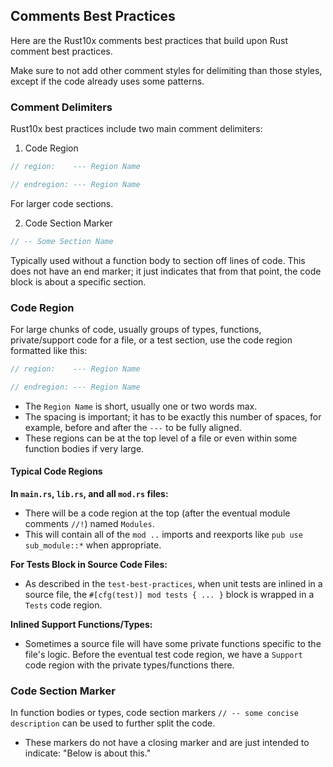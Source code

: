 ## Comments Best Practices

Here are the Rust10x comments best practices that build upon Rust comment best practices.

Make sure to not add other comment styles for delimiting than those styles, except if the code already uses some patterns. 

### Comment Delimiters

Rust10x best practices include two main comment delimiters:

1. Code Region

```rust
// region:    --- Region Name

// endregion: --- Region Name
```
For larger code sections.

2. Code Section Marker

```rust
// -- Some Section Name
```

Typically used without a function body to section off lines of code. This does not have an end marker; it just indicates that from that point, the code block is about a specific section.

### Code Region

For large chunks of code, usually groups of types, functions, private/support code for a file, or a test section, use the code region formatted like this:

```rust
// region:    --- Region Name

// endregion: --- Region Name
```
- The `Region Name` is short, usually one or two words max.
- The spacing is important; it has to be exactly this number of spaces, for example, before and after the `---` to be fully aligned.
- These regions can be at the top level of a file or even within some function bodies if very large.

#### Typical Code Regions

**In `main.rs`, `lib.rs`, and all `mod.rs` files:**

- There will be a code region at the top (after the eventual module comments `//!`) named `Modules`.
- This will contain all of the `mod ..` imports and reexports like `pub use sub_module::*` when appropriate.

**For Tests Block in Source Code Files:**

- As described in the `test-best-practices`, when unit tests are inlined in a source file, the `#[cfg(test)] mod tests { ... }` block is wrapped in a `Tests` code region.

**Inlined Support Functions/Types:**

- Sometimes a source file will have some private functions specific to the file's logic. Before the eventual test code region, we have a `Support` code region with the private types/functions there.

### Code Section Marker

In function bodies or types, code section markers `// -- some concise description` can be used to further split the code.

- These markers do not have a closing marker and are just intended to indicate: "Below is about this."